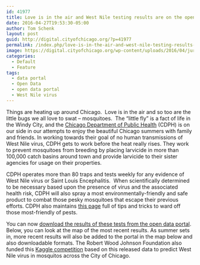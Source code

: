 ```yaml
---
id: 41977
title: Love is in the air and West Nile testing results are on the open data portal
date: 2016-04-27T19:53:30-05:00
author: Tom Schenk
layout: post
guid: http://digital.cityofchicago.org/?p=41977
permalink: /index.php/love-is-in-the-air-and-west-nile-testing-results-are-on-the-open-data-portal/
image: https://digital.cityofchicago.org/wp-content/uploads/2016/04/jurassicpark-johnhammond-cane-full.jpg
categories:
  - Default
  - Feature
tags:
  - data portal
  - Open Data
  - open data portal
  - West Nile virus
---
```

Things are heating up around Chicago.  Love is in the air and so too are the little bugs we all love to swat – mosquitoes.  The “little fly” is a fact of life in the Windy City, and the [Chicago Department of Public Health](http://www.cityofchicago.org/city/en/depts/cdph.html) (CDPH) is on our side in our attempts to enjoy the beautiful Chicago summers with family and friends. In working towards their goal of no human transmissions of West Nile virus, CDPH gets to work before the heat really rises. They work to prevent mosquitoes from breeding by placing larvicide in more than 100,000 catch basins around town and provide larvicide to their sister agencies for usage on their properties.

CDPH operates more than 80 traps and tests weekly for any evidence of West Nile virus or Saint Louis Encephalitis.  When scientifically determined to be necessary based upon the presence of virus and the associated health risk, CDPH will also spray a most environmentally-friendly and safe product to combat those pesky mosquitoes that escape their previous efforts. CDPH also maintains [this page](http://www.cityofchicago.org/city/en/depts/cdph/supp_info/infectious/preventing_west_nilevirus.html) full of tips and tricks to ward off those most-friendly of pests.

You can now [download the results of these tests from the open data portal](https://data.cityofchicago.org/Health-Human-Services/West-Nile-Virus-WNV-Mosquito-Test-Results/jqe8-8r6s). Below, you can look at the map of the most recent results. As summer sets in, more recent results will also be added to the portal in the map below and also downloadable formats. The Robert Wood Johnson Foundation also funded this [Kaggle competition](https://www.kaggle.com/c/predict-west-nile-virus) based on this released data to predict West Nile virus in mosquitos across the City of Chicago.

<div>
</div>